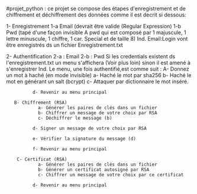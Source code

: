 #projet_python :
ce projet se compose des étapes d'enregistrement et de chiffrement et déchiffrement des données comme il est decrit si dessous:

1- Enregistrement
    1-a Email (devrait être valide (Regular Expression)
    1-b Pwd (tapé d'une façon invisible A pwd qui 
            est composé par 1 majuscule, 
            1 lettre minuscule, 1 chiffre, 
            1 car. Special et de taille 8)
   Ind. Email:Login vont être enregistrés ds un 
   fichier Enregistrement.txt         

2- Authentification
    2-a : Email
    2-b : Pwd 
    Si les credentials existent ds l'enregistrement.txt
    un menu s'affichera (Voir plus loin) sinon il est 
    amené à s'enregistrer 
    Ind. Le menu, une fois authentifié,est comme suit : 
        A- Donnez un mot à haché (en mode invisible)
                a- Haché le mot par sha256 
                b- Haché le mot en générant un salt (bcrypt)
                c- Attaquer par dictionnaire le mot inséré. 

              d- Revenir au menu principal 

       B- Chiffrement (RSA)
                a- Générer les paires de clés dans un fichier 
                b- Chiffrer un message de votre choix par RSA
                c- Déchiffrer le message (b) 

              d- Signer un message de votre choix par RSA

              e- Vérifier la signature du message (d)

              f- Revenir au menu principal  

        C- Certificat (RSA)
                a- Générer les paires de clés dans un fichier 
                b- Générer un certificat autosigné par RSA
                c- Chiffrer un message de votre choix par ce certificat

              d- Revenir au menu principal
